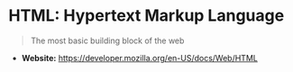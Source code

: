 # HTML: Hypertext Markup Language
> The most basic building block of the web

* **Website:** https://developer.mozilla.org/en-US/docs/Web/HTML